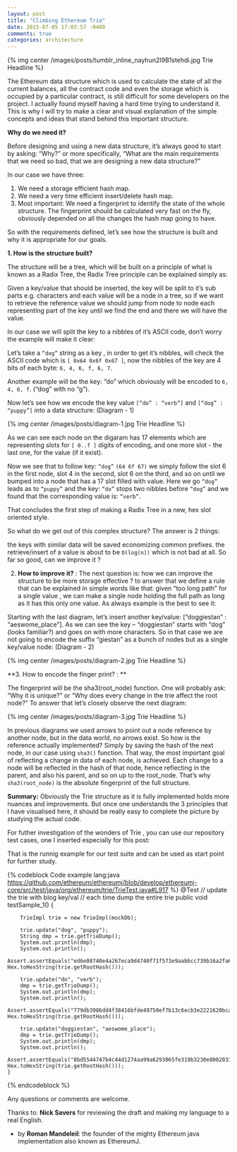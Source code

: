 ```yaml
---
layout: post
title: "Climbing Ethereum Trie"
date: 2015-07-05 17:03:57 -0400
comments: true
categories: architecture
---
```

{% img center /images/posts/tumblr_inline_nayhun2I9B1stehdi.jpg Trie Headline %}


The Ethereum data structure which is used to calculate the state of all the current balances, all the contract code and even the storage which is occupied by a particular contract, is still difficult for some developers on the project. I actually found myself having a hard time trying to understand it. This is why I will try to make a clear and visual explanation of the simple concepts and ideas that stand behind this important structure. 

**Why do we need it?**

Before designing and using a new data structure, it’s always good to start by asking: “Why?” or more specifically, “What are the main requirements that we need so bad, that we are designing a new data structure?”

In our case we have three:

1. We need a storage efficient hash map.
2. We need a very time efficient insert/delete hash map.
3. Most important: We need a fingerprint to identify the state of the whole structure. The fingerprint should be calculated very fast on the fly, obviously depended on all the changes the hash map going to have.

So with the requirements defined, let’s see how the structure is built and why it is appropriate for our goals.

**1. How is the structure built?**

The structure will be a tree, which will be built on a principle of what is known as a Radix Tree, the Radix Tree principle can be explained simply as:

Given a key/value that should be inserted, the key will be split to it’s sub parts e.g. characters and each value will be a node in a tree, so if we want to retrieve the reference value we should jump from node to node each representing part of the key until we find the end and there we will have the value.

In our case we will split the key to a nibbles of it’s ASCII code, don’t worry the example will make it clear:

Let’s take a `“dog”` string as a key , in order to get it’s nibbles, will check the ASCII code which is `[ 0x64 0x6f 0x67 ]`, now the nibbles of the key are 4 bits of each byte: `6, 4, 6, f, 6, 7`.

Another example will be the key: “do” which obviously will be encoded to `6, 4, 6, f`. (“dog” with no “g”).

Now let’s see how we encode the key value `[“do” : “verb”]` and `[“dog” : “puppy”]` into a data structure: (Diagram - 1)

{% img center /images/posts/diagram-1.jpg Trie Headline %}

As we can see each node on the digaram has 17 elements which are representing slots for `[ 0..f ]` digits of encoding, and one more slot  - the last one, for the value (if it exist).

Now we see that to follow key: `“dog”` `(64 6f 67)` we simply follow the slot 6 in the first node, slot 4 in the second, slot 6 on the third, and so on until we bumped into a node that has a 17 slot  filled with value. Here we go `“dog”` leads as to `“puppy”` and the key: `“do”` stops two nibbles before `“dog”` and we found that the corresponding value is: `“verb”`.

That concludes the first step of making a Radix Tree in a new, hex slot oriented style.

So what do we get out of this complex structure? The answer is 2 things:

the keys with similar data will be saved economizing common prefixes.
the retrieve/insert of a value is about to be `O(log(n))` which is not bad at all.
 So far so good, can we improve it ? 


2. **How to improve it?** : The next question is: how we can improve the structure to be more storage effective ? to answer that we define a rule that can be explained in simple words like that: given “too long path” for a single value , we can make a single node holding the full path as long as it has this only one value. As always example is the best to see it:  

Starting with the last diagram, let’s insert another key/value: [“doggiestan” : “aeswome_place”]. As we can see the key – “doggiestan” starts with “dog” (looks familiar?) and goes on with more characters. So in that case we are not going to encode the suffix “giestan” as a bunch of nodes but as a single key/value node: (Diagram - 2)

{% img center /images/posts/diagram-2.jpg Trie Headline %}

**3. How to encode the finger print? :  **

The fingerprint will be the sha3(root_node) function. One will probably ask: “Why it is unique?” or “Why does every change in the trie affect the root node?”  To answer that let’s closely observe the next diagram:

{% img center /images/posts/diagram-3.jpg Trie Headline %}


In previous diagrams we used arrows to point out a node reference by another node, but in the data world, no arrows exist. So how is the reference actually implemented? Simply by saving the hash of the next node, in our case using `sha3()` function. That way, the most important goal of reflecting a change in data of each node, is achieved. Each change to a node will be reflected in the hash of that node, hence reflecting in the parent, and also his parent, and so on up to the root_node. That’s why `sha3(root_node)` is the absolute fingerprint of the full structure.

**Summary:**  Obviously the Trie structure as it is fully implemented holds more nuances and improvements. But once one understands the 3 principles that I have visualised here, it should be really easy to complete the picture by studying the actual code.

For futher investigation of the wonders of Trie , you can use our repository test cases, one I inserted especially for this post:

That is the runnig example for our test suite and can be used as start point for further study.

{% codeblock Code example lang:java https://github.com/ethereum/ethereumj/blob/develop/ethereumj-core/src/test/java/org/ethereum/trie/TrieTest.java#L917 %}
    @Test // update the trie with blog key/val
          // each time dump the entire trie
    public void testSample_1() {

        TrieImpl trie = new TrieImpl(mockDb);

        trie.update("dog", "puppy");
        String dmp = trie.getTrieDump();
        System.out.println(dmp);
        System.out.println();
        Assert.assertEquals("ed6e08740e4a267eca9d4740f71f573e9aabbcc739b16a2fa6c1baed5ec21278", Hex.toHexString(trie.getRootHash()));

        trie.update("do", "verb");
        dmp = trie.getTrieDump();
        System.out.println(dmp);
        System.out.println();
        Assert.assertEquals("779db3986dd4f38416bfde49750ef7b13c6ecb3e2221620bcad9267e94604d36", Hex.toHexString(trie.getRootHash()));

        trie.update("doggiestan", "aeswome_place");
        dmp = trie.getTrieDump();
        System.out.println(dmp);
        System.out.println();
        Assert.assertEquals("8bd5544747b4c44d1274aa99a6293065fe319b3230e800203317e4c75a770099", Hex.toHexString(trie.getRootHash()));
    }
{% endcodeblock %}

Any questions or comments are welcome.

Thanks to: **Nick Savers** for reviewing the draft and making my language to a real English.

* by **Roman Mandeleil**: the founder of the mighty Ethereum java implementation also known as EthereumJ.

